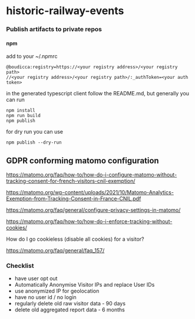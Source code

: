 # historic-railway-events




### Publish artifacts to private repos

#### npm

add to your ~/.npmrc
```
@boudicca:registry=https://<your registry address>/<your registry path>
//<your registry address>/<your registry path>/:_authToken=<your auth token>
```

in the generated typescript client follow the README.md, but generally you can run
```
npm install
npm run build
npm publish
```

for dry run you can use
```
npm publish --dry-run
```

## GDPR conforming matomo configuration

https://matomo.org/faq/how-to/how-do-i-configure-matomo-without-tracking-consent-for-french-visitors-cnil-exemption/

https://matomo.org/wp-content/uploads/2021/10/Matomo-Analytics-Exemption-from-Tracking-Consent-in-France-CNIL.pdf

https://matomo.org/faq/general/configure-privacy-settings-in-matomo/

https://matomo.org/faq/how-to/how-do-i-enforce-tracking-without-cookies/

How do I go cookieless (disable all cookies) for a visitor?

https://matomo.org/faq/general/faq_157/

### Checklist

- have user opt out
- Automatically Anonymise Visitor IPs and replace User IDs
- use anonymized IP for geolocation
- have no user id / no login
- regularly delete old raw visitor data - 90 days
- delete old aggregated report data - 6 months
